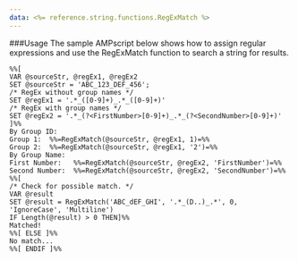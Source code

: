 ```yaml
---
data: <%= reference.string.functions.RegExMatch %>
---
```

###Usage
The sample AMPscript below shows how to assign regular expressions and use the RegExMatch function to search a string for results.
```
%%[
VAR @sourceStr, @regEx1, @regEx2
SET @sourceStr = 'ABC_123_DEF_456';
/* RegEx without group names */
SET @regEx1 = '.*_([0-9]+)_.*_([0-9]+)'
/* RegEx with group names */
SET @regEx2 = '.*_(?<FirstNumber>[0-9]+)_.*_(?<SecondNumber>[0-9]+)'
]%%
By Group ID:
Group 1:  %%=RegExMatch(@sourceStr, @regEx1, 1)=%%
Group 2:  %%=RegExMatch(@sourceStr, @regEx1, '2')=%%
By Group Name:
First Number:   %%=RegExMatch(@sourceStr, @regEx2, 'FirstNumber')=%%
Second Number:  %%=RegExMatch(@sourceStr, @regEx2, 'SecondNumber')=%%
%%[
/* Check for possible match. */
VAR @result
SET @result = RegExMatch('ABC_dEF_GHI', '.*_(D..)_.*', 0, 'IgnoreCase', 'Multiline')
IF Length(@result) > 0 THEN]%%
Matched!
%%[ ELSE ]%%
No match...
%%[ ENDIF ]%%
```